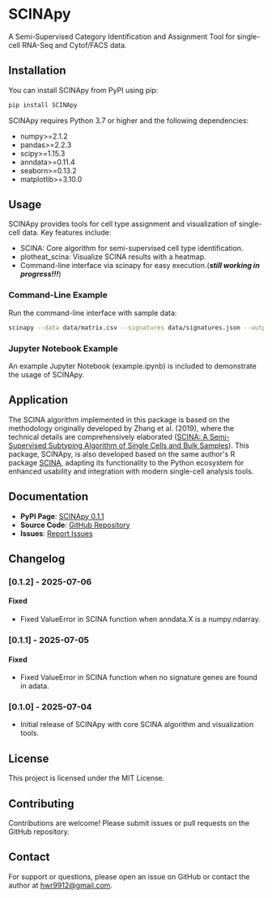 # SCINApy

A Semi-Supervised Category Identification and Assignment Tool for single-cell RNA-Seq and Cytof/FACS data.

## Installation

You can install SCINApy from PyPI using pip:

```bash
pip install SCINApy
```

SCINApy requires Python 3.7 or higher and the following dependencies:

- numpy>=2.1.2
- pandas>=2.2.3
- scipy>=1.15.3
- anndata>=0.11.4
- seaborn>=0.13.2
- matplotlib>=3.10.0

## Usage

SCINApy provides tools for cell type assignment and visualization of single-cell data. Key features include:

- SCINA: Core algorithm for semi-supervised cell type identification.
- plotheat_scina: Visualize SCINA results with a heatmap.
- Command-line interface via scinapy for easy execution.(***still working in progress!!!***)

### Command-Line Example

Run the command-line interface with sample data:

```bash
scinapy --data data/matrix.csv --signatures data/signatures.json --output results.pkl --job_id test
```

### Jupyter Notebook Example

An example Jupyter Notebook (example.ipynb) is included to demonstrate the usage of SCINApy. 

## Application

The SCINA algorithm implemented in this package is based on the methodology originally developed by Zhang et al. (2019), where the technical details are comprehensively elaborated ([SCINA: A Semi-Supervised Subtyping Algorithm of Single Cells and Bulk Samples](https://pubmed.ncbi.nlm.nih.gov/31336988/)). This package, SCINApy, is also developed based on the same author's R package [SCINA](https://github.com/jcao89757/SCINA), adapting its functionality to the Python ecosystem for enhanced usability and integration with modern single-cell analysis tools.

## Documentation

- **PyPI Page**: [SCINApy 0.1.1](https://pypi.org/project/SCINApy/0.1.1/)
- **Source Code**: [GitHub Repository](https://github.com/hwr9912/SCINApy)
- **Issues**: [Report Issues](https://github.com/hwr9912/SCINApy/issues)

## Changelog

### [0.1.2] - 2025-07-06

#### Fixed

- Fixed ValueError in SCINA function when anndata.X is a numpy.ndarray.

### [0.1.1] - 2025-07-05

#### Fixed

- Fixed ValueError in SCINA function when no signature genes are found in adata.

### [0.1.0] - 2025-07-04

- Initial release of SCINApy with core SCINA algorithm and visualization tools.

## License

This project is licensed under the MIT License.

## Contributing

Contributions are welcome! Please submit issues or pull requests on the GitHub repository.

## Contact

For support or questions, please open an issue on GitHub or contact the author at [hwr9912@gmail.com](mailto:hwr9912@gmail.com).
